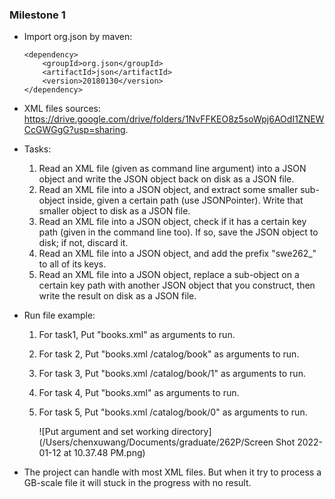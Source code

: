 ### Milestone 1

- Import org.json by maven:

  ```
  <dependency>
      <groupId>org.json</groupId>
      <artifactId>json</artifactId>
      <version>20180130</version>
  </dependency>
  ```

- XML files sources: https://drive.google.com/drive/folders/1NvFFKEO8z5soWpj6AOdI1ZNEWCcGWGgG?usp=sharing.

- Tasks:

  1. Read an XML file (given as command line argument) into a JSON object and write the JSON object back on disk as a JSON file.
  2. Read an XML file into a JSON object, and extract some smaller sub-object inside, given a certain path (use JSONPointer). Write that smaller object to disk as a JSON file.
  3. Read an XML file into a JSON object, check if it has a certain key path (given in the command line too). If so, save the JSON object to disk; if not, discard it.
  4. Read an XML file into a JSON object, and add the prefix "swe262_" to all of its keys.
  5. Read an XML file into a JSON object, replace a sub-object on a certain key path with another JSON object that you construct, then write the result on disk as a JSON file. 

- Run file example:

  1. For task1, Put "books.xml" as arguments to run.

  2. For task 2, Put "books.xml /catalog/book" as arguments to run.

  3. For task 3, Put "books.xml /catalog/book/1" as arguments to run.

  4. For task 4, Put "books.xml" as arguments to run.

  5. For task 5, Put "books.xml /catalog/book/0" as arguments to run.

     ![Put argument and set working directory](/Users/chenxuwang/Documents/graduate/262P/Screen Shot 2022-01-12 at 10.37.48 PM.png)

- The project can handle with most XML files. But when it try to process a GB-scale file it will stuck in the progress with no result.

  